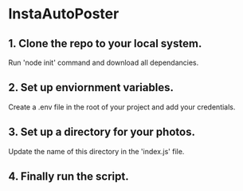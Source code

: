 # InstaAutoPoster
## 1. Clone the repo to your local system.
Run 'node init' command and download all dependancies.
## 2. Set up enviornment variables.
Create a .env file in the root of your project and add your credentials.
## 3. Set up a directory for your photos.
Update the name of this directory in the 'index.js' file.
## 4. Finally run the script.
